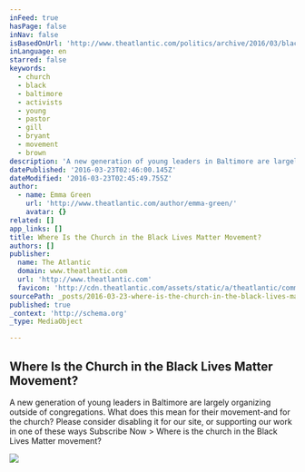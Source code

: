 ```yaml
---
inFeed: true
hasPage: false
inNav: false
isBasedOnUrl: 'http://www.theatlantic.com/politics/archive/2016/03/black-activism-baltimore-black-church/474822/'
inLanguage: en
starred: false
keywords:
  - church
  - black
  - baltimore
  - activists
  - young
  - pastor
  - gill
  - bryant
  - movement
  - brown
description: 'A new generation of young leaders in Baltimore are largely organizing outside of congregations. What does this mean for their movement-and for the church? Please consider disabling it for our site, or supporting our work in one of these ways Subscribe Now > Where is the church in the Black Lives Matter movement?'
datePublished: '2016-03-23T02:46:00.145Z'
dateModified: '2016-03-23T02:45:49.755Z'
author:
  - name: Emma Green
    url: 'http://www.theatlantic.com/author/emma-green/'
    avatar: {}
related: []
app_links: []
title: Where Is the Church in the Black Lives Matter Movement?
authors: []
publisher:
  name: The Atlantic
  domain: www.theatlantic.com
  url: 'http://www.theatlantic.com'
  favicon: 'http://cdn.theatlantic.com/assets/static/a/theatlantic/common/img/favicon.ico'
sourcePath: _posts/2016-03-23-where-is-the-church-in-the-black-lives-matter-movement.md
published: true
_context: 'http://schema.org'
_type: MediaObject

---
```

<article style=""><h1>Where Is the Church in the Black Lives Matter Movement?</h1><p>A new generation of young leaders in Baltimore are largely organizing outside of congregations. What does this mean for their movement-and for the church? Please consider disabling it for our site, or supporting our work in one of these ways Subscribe Now &gt; Where is the church in the Black Lives Matter movement?</p><img src="http://cdn.theatlantic.com/assets/media/img/2016/03/22/01_edit/1920.jpg?1458660218" /></article>